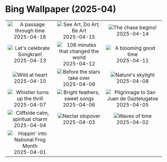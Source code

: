 # Bing Wallpaper (2025-04)

|  |  |  |
|:---:|:---:|:---:|
| ![](https://www.bing.com/th?id=OHR.KachinaBridge_EN-CA0621409398_400x240.jpg "A passage through time") 2025-04-16 | ![](https://www.bing.com/th?id=OHR.BeachArt_EN-CA0022402106_400x240.jpg "See Art, Do Art, Be Art") 2025-04-15 | ![](https://www.bing.com/th?id=OHR.SpottedDolphins_EN-CA9818391981_400x240.jpg "The chase begins!") 2025-04-14 |
| ![](https://www.bing.com/th?id=OHR.ThailandPagodas_EN-CA9636405561_400x240.jpg "Let's celebrate Songkran!") 2025-04-13 | ![](https://www.bing.com/th?id=OHR.SpaceFlight_EN-CA9375956608_400x240.jpg "108 minutes that changed the world") 2025-04-12 | ![](https://www.bing.com/th?id=OHR.TulipsWindmill_EN-CA9221489477_400x240.jpg "A blooming good time") 2025-04-11 |
| ![](https://www.bing.com/th?id=OHR.LittleFoxes_EN-CA7621816152_400x240.jpg "Wild at heart") 2025-04-10 | ![](https://www.bing.com/th?id=OHR.BlueNaxos_EN-CA7494029338_400x240.jpg "Before the stars take over") 2025-04-09 | ![](https://www.bing.com/th?id=OHR.LagoaPortugal_EN-CA4589140115_400x240.jpg "Nature's skylight") 2025-04-08 |
| ![](https://www.bing.com/th?id=OHR.WhistlerSnowboard_EN-CA9156013019_400x240.jpg "Whistler turns up the thrill") 2025-04-07 | ![](https://www.bing.com/th?id=OHR.YellowWarbler_EN-CA8652491444_400x240.jpg "Bright feathers, sweet songs") 2025-04-06 | ![](https://www.bing.com/th?id=OHR.GaztelugatxeSunset_EN-CA8176973652_400x240.jpg "Pilgrimage to San Juan de Gaztelugatxe") 2025-04-05 |
| ![](https://www.bing.com/th?id=OHR.BhutanMonastery_EN-CA6496050057_400x240.jpg "Cliffside calm, spiritual charm") 2025-04-04 | ![](https://www.bing.com/th?id=OHR.RufousHummingbird_EN-CA2493433576_400x240.jpg "Nectar stopover") 2025-04-03 | ![](https://www.bing.com/th?id=OHR.UtahBadlands_EN-CA2102882917_400x240.jpg "Waves of time") 2025-04-02 |
| ![](https://www.bing.com/th?id=OHR.TicanFrog_EN-CA1907772266_400x240.jpg "Hoppin' into National Frog Month") 2025-04-01 |  |  |
